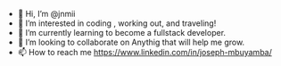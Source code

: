 - 👋 Hi, I’m @jnmii
- 👀 I’m interested in coding , working out, and traveling!
- 🌱 I’m currently learning to become a fullstack developer.
- 💞️ I’m looking to collaborate on Anythig that will help me grow.
- 📫 How to reach me https://www.linkedin.com/in/joseph-mbuyamba/

<!---
jnmii/jnmii is a ✨ special ✨ repository because its `README.md` (this file) appears on your GitHub profile.
You can click the Preview link to take a look at your changes.
--->
